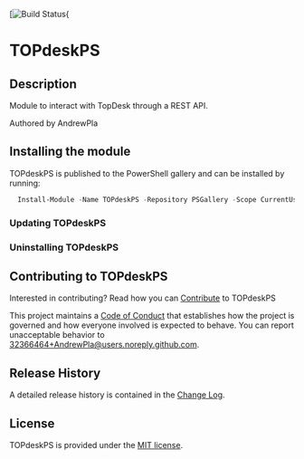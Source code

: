 [![Build Status](https://andrewplatech.visualstudio.com/TOPdeskPS/_apis/build/status/TOPdeskPS-TestValidation){

# TOPdeskPS

## Description

Module to interact with TopDesk through a REST API.

Authored by AndrewPla

## Installing the module
TOPdeskPS is published to the PowerShell gallery and can be installed by running:
```powershell
  Install-Module -Name TOPdeskPS -Repository PSGallery -Scope CurrentUser
``` 
### Updating TOPdeskPS

### Uninstalling TOPdeskPS

## Contributing to TOPdeskPS

Interested in contributing? Read how you can [Contribute](contributing.md) to TOPdeskPS

This project maintains a [Code of Conduct](code-of-conduct.md) that establishes how the project is governed and how everyone involved is expected to behave. You can report unacceptable behavior to [32366464+AndrewPla@users.noreply.github.com](mailto:32366464+AndrewPla@users.noreply.github.com).

## Release History

A detailed release history is contained in the [Change Log](CHANGELOG.md).

## License

TOPdeskPS is provided under the [MIT license](LICENSE.md).
